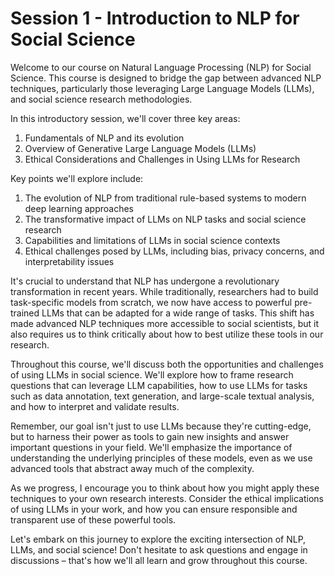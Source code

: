 # Session 1 - Introduction to NLP for Social Science

Welcome to our course on Natural Language Processing (NLP) for Social Science. This course is designed to bridge the gap between advanced NLP techniques, particularly those leveraging Large Language Models (LLMs), and social science research methodologies.

In this introductory session, we'll cover three key areas:

1. Fundamentals of NLP and its evolution
2. Overview of Generative Large Language Models (LLMs)
3. Ethical Considerations and Challenges in Using LLMs for Research

Key points we'll explore include:

1. The evolution of NLP from traditional rule-based systems to modern deep learning approaches
2. The transformative impact of LLMs on NLP tasks and social science research
3. Capabilities and limitations of LLMs in social science contexts
4. Ethical challenges posed by LLMs, including bias, privacy concerns, and interpretability issues

It's crucial to understand that NLP has undergone a revolutionary transformation in recent years. While traditionally, researchers had to build task-specific models from scratch, we now have access to powerful pre-trained LLMs that can be adapted for a wide range of tasks. This shift has made advanced NLP techniques more accessible to social scientists, but it also requires us to think critically about how to best utilize these tools in our research.

Throughout this course, we'll discuss both the opportunities and challenges of using LLMs in social science. We'll explore how to frame research questions that can leverage LLM capabilities, how to use LLMs for tasks such as data annotation, text generation, and large-scale textual analysis, and how to interpret and validate results.

Remember, our goal isn't just to use LLMs because they're cutting-edge, but to harness their power as tools to gain new insights and answer important questions in your field. We'll emphasize the importance of understanding the underlying principles of these models, even as we use advanced tools that abstract away much of the complexity.

As we progress, I encourage you to think about how you might apply these techniques to your own research interests. Consider the ethical implications of using LLMs in your work, and how you can ensure responsible and transparent use of these powerful tools.

Let's embark on this journey to explore the exciting intersection of NLP, LLMs, and social science! Don't hesitate to ask questions and engage in discussions – that's how we'll all learn and grow throughout this course.

```{tableofcontents}

```

